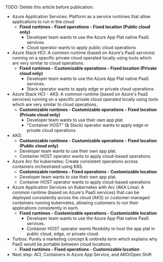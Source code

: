 
TODO: Delete this article before publication:
- Azure Application Services: Platform as a service runtimes that allow applications to run in the cloud
  - **Fixed runtimes - Fixed operations - Fixed location (Public cloud only)**
    - Developer team wants to use the Azure App Plat native PaaS services. 
    - Cloud operator wants to apply public cloud operations
- Azure Stack HCI: A common runtime (based on Azure's PaaS services) running on a specific private cloud operated locally using tools which are very similar to cloud operations.
  - **Fixed runtimes - Customizable operations - Fixed location (Private cloud only)**
    - Developer team wants to use the Azure App Plat native PaaS services. 
    - Stack operator wants to apply edge or private cloud operations
- Azure Stack HCI - AKS: A common runtime (based on Azure's PaaS services) running on a specific private cloud operated locally using tools which are very similar to cloud operations.
  - **Customizable runtimes - Customizable operations - Fixed location (Private cloud only)**
    - Developer team wants to use their own app plat.
    - "Container HOST" (& Stack) operator wants to apply edge or private cloud operations
- AKS:
  -  **Customizable runtimes - Customizable operations - Fixed location (Public cloud only)** 
    - Developer team wants to use their own app plat. 
    - Container HOST operator wants to apply cloud-based operations
- Azure Arc for kubernetes: Create consistent operations across containers orchestrated using K8S.
  -  **Customizable runtimes - Fixed operations - Customizable location** 
    - Developer team wants to use their own app plat. 
    - Container HOST operator wants to apply cloud-based operations
- Azure Application Services on Kubernetes with Arc (AKA Lima): A common runtime (based on Azure's PaaS services) that can be deployed consistently across the cloud (AKS) or customer-managed containers running kubernetes, allowing customers to run their applications consistently in each.  
  - **Fixed runtimes - Customizable operations - Customizable location**
    - Developer team wants to use the Azure App Plat native PaaS services. 
    - Container HOST operator wants flexibility to host the app plat in public cloud, edge, or private cloud. 
- Turbos: Purely a marketing concept & umbrella term which explains why PaaS would be portable between cloud locations.
  - **Fixed runtimes - Fixed operations - Customizable location**
- Next step: ACI, Containers in Azure App Service, and ARO/Open Shift
